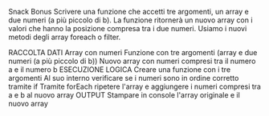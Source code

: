 Snack Bonus Scrivere una funzione che accetti tre argomenti, un array e due numeri (a più piccolo di b). La funzione ritornerà un nuovo array con i valori che hanno la posizione compresa tra i due numeri. Usiamo i nuovi metodi degli array foreach o filter.

RACCOLTA DATI
Array con numeri
Funzione con tre argomenti (array e due numeri (a più piccolo di b))
Nuovo array con numeri compresi tra il numero a e il numero b
ESECUZIONE LOGICA
Creare una funzione con i tre argomenti
Al suo interno verificare se i numeri sono in ordine corretto tramite if
Tramite forEach ripetere l'array e aggiungere i numeri compresi tra a e b al nuovo array
OUTPUT
Stampare in console l'array originale e il nuovo array